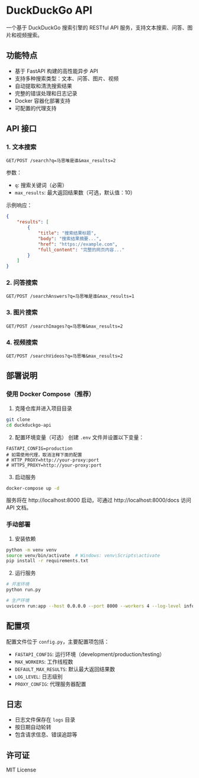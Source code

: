 # DuckDuckGo API

一个基于 DuckDuckGo 搜索引擎的 RESTful API 服务，支持文本搜索、问答、图片和视频搜索。

## 功能特点

- 基于 FastAPI 构建的高性能异步 API
- 支持多种搜索类型：文本、问答、图片、视频
- 自动提取和清洗搜索结果
- 完整的错误处理和日志记录
- Docker 容器化部署支持
- 可配置的代理支持

## API 接口

### 1. 文本搜索
```http
GET/POST /search?q=马思唯是谁&max_results=2
```

参数：
- `q`: 搜索关键词（必需）
- `max_results`: 最大返回结果数（可选，默认值：10）

示例响应：
```json
{
    "results": [
        {
            "title": "搜索结果标题",
            "body": "搜索结果摘要...",
            "href": "https://example.com",
            "full_content": "完整的网页内容..."
        }
    ]
}
```

### 2. 问答搜索
```http
GET/POST /searchAnswers?q=马思唯是谁&max_results=1
```

### 3. 图片搜索
```http
GET/POST /searchImages?q=马思唯&max_results=2
```

### 4. 视频搜索
```http
GET/POST /searchVideos?q=马思唯&max_results=2
```

## 部署说明

### 使用 Docker Compose（推荐）

1. 克隆仓库并进入项目目录
```bash
git clone 
cd duckduckgo-api
```

2. 配置环境变量（可选）
创建 `.env` 文件并设置以下变量：
```
FASTAPI_CONFIG=production
# 如需使用代理，取消注释下面的配置
# HTTP_PROXY=http://your-proxy:port
# HTTPS_PROXY=http://your-proxy:port
```

3. 启动服务
```bash
docker-compose up -d
```

服务将在 http://localhost:8000 启动，可通过 http://localhost:8000/docs 访问 API 文档。

### 手动部署

1. 安装依赖
```bash
python -m venv venv
source venv/bin/activate  # Windows: venv\Scripts\activate
pip install -r requirements.txt
```

2. 运行服务
```bash
# 开发环境
python run.py

# 生产环境
uvicorn run:app --host 0.0.0.0 --port 8000 --workers 4 --log-level info
```

## 配置项

配置文件位于 `config.py`，主要配置项包括：

- `FASTAPI_CONFIG`: 运行环境（development/production/testing）
- `MAX_WORKERS`: 工作线程数
- `DEFAULT_MAX_RESULTS`: 默认最大返回结果数
- `LOG_LEVEL`: 日志级别
- `PROXY_CONFIG`: 代理服务器配置

## 日志

- 日志文件保存在 `logs` 目录
- 按日期自动轮转
- 包含请求信息、错误追踪等

## 许可证

MIT License